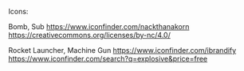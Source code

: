 Icons:

Bomb, Sub
https://www.iconfinder.com/nackthanakorn
https://creativecommons.org/licenses/by-nc/4.0/

Rocket Launcher, Machine Gun
https://www.iconfinder.com/ibrandify
https://www.iconfinder.com/search?q=explosive&price=free
